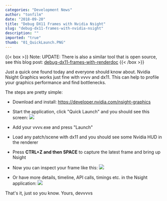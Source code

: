 ```yaml
---
categories: "Development News"
author: "tonfilm"
date: "2018-09-20"
title: "Debug DX11 Frames with Nvidia Nsight"
slug: "debug-dx11-frames-with-nvidia-nsight"
description: ""
imported: "true"
thumb: "01_QuickLaunch.PNG"
---
```



{{< box >}}
Note:
UPDATE: There is also a similar tool that is open source, see this blog post: [debug-dx11-frames-with-renderdoc](/blog/2018/debug-dx11-frames-with-renderdoc)
{{< /box >}}

Just a quick one found today and everyone should know about. Nvidia Nsight Graphics works just fine with vvvv and dx11. This can help to profile your graphics performance and find bottlenecks.

The steps are pretty simple:

- Download and install: https://developer.nvidia.com/nsight-graphics

- Start the application, click "Quick Launch" and you should see this screen:
![](01_QuickLaunch.PNG) 

- Add your vvvv.exe and press "Launch"

- Load any patch/scene with dx11 and you should see some Nvidia HUD in the renderer

- Press **CTRL+Z and then SPACE** to capture the latest frame and bring up Nsight

- Now you can inspect your frame like this:
![](eO1heDllNp.gif) 

- Or have more details, timeline, API calls, timings etc. in the Nsight application:
![](02_Inspect.PNG) 

That's it, just so you know.
Yours, devvvvs